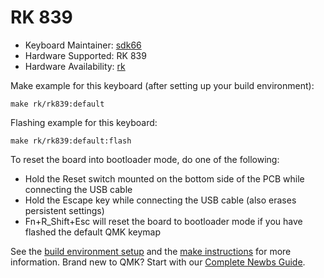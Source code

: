 # RK 839

* Keyboard Maintainer: [sdk66](https://github.com/sdk66)
* Hardware Supported: RK 839
* Hardware Availability: [rk](https://www.shenzhenhangsheng.com)

Make example for this keyboard (after setting up your build environment):

    make rk/rk839:default
        
Flashing example for this keyboard:

    make rk/rk839:default:flash

To reset the board into bootloader mode, do one of the following:

* Hold the Reset switch mounted on the bottom side of the PCB while connecting the USB cable
* Hold the Escape key while connecting the USB cable (also erases persistent settings)
* Fn+R_Shift+Esc will reset the board to bootloader mode if you have flashed the default QMK keymap

See the [build environment setup](https://docs.qmk.fm/#/getting_started_build_tools) and the [make instructions](https://docs.qmk.fm/#/getting_started_make_guide) for more information. Brand new to QMK? Start with our [Complete Newbs Guide](https://docs.qmk.fm/#/newbs).
